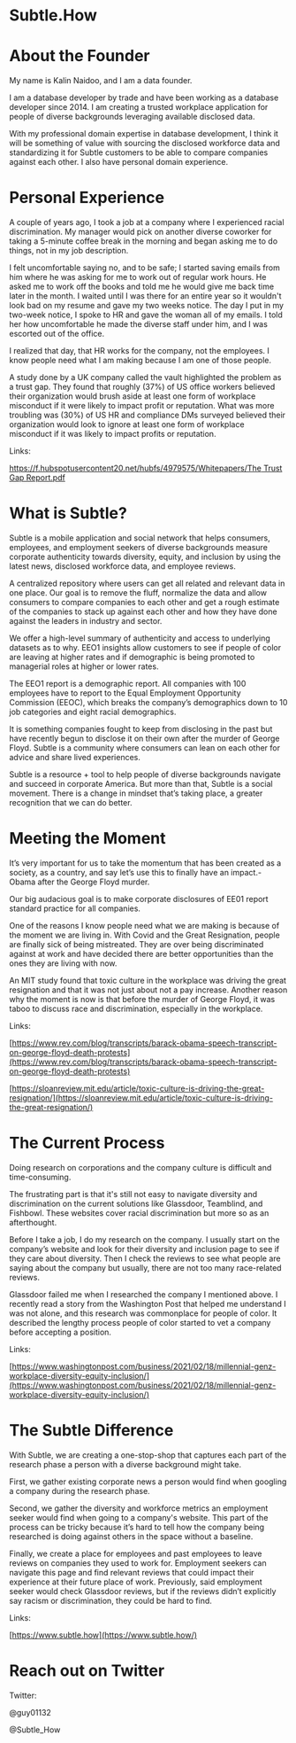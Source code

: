 # Subtle.How

# About the Founder

My name is Kalin Naidoo, and I am a data founder.

I am a database developer by trade and have been working as a database developer since 2014.
I am creating a trusted workplace application for people of diverse backgrounds leveraging available disclosed data.

With my professional domain expertise in database development, I think it will be something of value with sourcing the disclosed workforce data and standardizing it for Subtle customers to be able to compare companies against each other. I also have personal domain experience.

# Personal Experience

A couple of years ago, I took a job at a company where I experienced racial discrimination. My manager would pick on another diverse coworker for taking a 5-minute coffee break in the morning and began asking me to do things, not in my job description. 

I felt uncomfortable saying no, and to be safe; I started saving emails from him where he was asking for me to work out of regular work hours. He asked me to work off the books and told me he would give me back time later in the month. I waited until I was there for an entire year so it wouldn't look bad on my resume and gave my two weeks notice. The day I put in my two-week notice, I spoke to HR and gave the woman all of my emails. I told her how uncomfortable he made the diverse staff under him, and I was escorted out of the office.

I realized that day, that HR works for the company, not the employees. I know people need what I am making because I am one of those people.

A study done by a UK company called the vault highlighted the problem as a trust gap. They found that roughly (37%) of US office workers believed their organization would brush aside at least one form of workplace misconduct if it were likely to impact profit or reputation. What was more troubling was (30%) of US HR and compliance DMs surveyed believed their organization would look to ignore at least one form of workplace misconduct if it was likely to impact profits or reputation.

Links:

[https://f.hubspotusercontent20.net/hubfs/4979575/Whitepapers/The Trust Gap Report.pdf](https://f.hubspotusercontent20.net/hubfs/4979575/Whitepapers/The%20Trust%20Gap%20Report.pdf)

# What is Subtle?

Subtle is a mobile application and social network that helps consumers, employees, and employment seekers of diverse backgrounds measure corporate authenticity towards diversity, equity, and inclusion by using the latest news, disclosed workforce data, and employee reviews.

A centralized repository where users can get all related and relevant data in one place. Our goal is to remove the fluff, normalize the data and allow consumers to compare companies to each other and get a rough estimate of the companies to stack up against each other and how they have done against the leaders in industry and sector.

We offer a high-level summary of authenticity and access to underlying datasets as to why. EEO1 insights allow customers to see if people of color are leaving at higher rates and if demographic is being promoted to managerial roles at higher or lower rates.

The EEO1 report is a demographic report. All companies with 100 employees have to report to the Equal Employment Opportunity Commission (EEOC), which breaks the company’s demographics down to 10 job categories and eight racial demographics.

It is something companies fought to keep from disclosing in the past but have recently begun to disclose it on their own after the murder of George Floyd. Subtle is a community where consumers can lean on each other for advice and share lived experiences.

Subtle is a resource + tool to help people of diverse backgrounds navigate and succeed in corporate America. But more than that, Subtle is a social movement. There is a change in mindset that’s taking place, a greater recognition that we can do better.

# Meeting the Moment

It’s very important for us to take the momentum that has been created as a society, as a country, and say let’s use this to finally have an impact.- Obama after the George Floyd murder.

Our big audacious goal is to make corporate disclosures of EE01 report standard practice for all companies.

One of the reasons I know people need what we are making is because of the moment we are living in. With Covid and the Great Resignation, people are finally sick of being mistreated. They are over being discriminated against at work and have decided there are better opportunities than the ones they are living with now.

An MIT study found that toxic culture in the workplace was driving the great resignation and that it was not just about not a pay increase. Another reason why the moment is now is that before the murder of George Floyd, it was taboo to discuss race and discrimination, especially in the workplace.

 

Links:

[https://www.rev.com/blog/transcripts/barack-obama-speech-transcript-on-george-floyd-death-protests](https://www.rev.com/blog/transcripts/barack-obama-speech-transcript-on-george-floyd-death-protests)

[https://sloanreview.mit.edu/article/toxic-culture-is-driving-the-great-resignation/](https://sloanreview.mit.edu/article/toxic-culture-is-driving-the-great-resignation/)

# The Current Process

Doing research on corporations and the company culture is difficult and time-consuming.

The frustrating part is that it's still not easy to navigate diversity and discrimination on the current solutions like Glassdoor, Teamblind, and Fishbowl. These websites cover racial discrimination but more so as an afterthought.

Before I take a job, I do my research on the company. I usually start on the company’s website and look for their diversity and inclusion page to see if they care about diversity. Then I check the reviews to see what people are saying about the company but usually, there are not too many race-related reviews.

Glassdoor failed me when I researched the company I mentioned above. I recently read a story from the Washington Post that helped me understand I was not alone, and this research was commonplace for people of color. It described the lengthy process people of color started to vet a company before accepting a position.

Links:

[https://www.washingtonpost.com/business/2021/02/18/millennial-genz-workplace-diversity-equity-inclusion/](https://www.washingtonpost.com/business/2021/02/18/millennial-genz-workplace-diversity-equity-inclusion/)

# The Subtle Difference

With Subtle, we are creating a one-stop-shop that captures each part of the research phase a person with a diverse background might take.

First, we gather existing corporate news a person would find when googling a company during the research phase.

Second, we gather the diversity and workforce metrics an employment seeker would find when going to a company's website.
This part of the process can be tricky because it’s hard to tell how the company being researched is doing against others in the space without a baseline.

Finally, we create a place for employees and past employees to leave reviews on companies they used to work for. Employment seekers can navigate this page and find relevant reviews that could impact their experience at their future place of work. Previously, said employment seeker would check Glassdoor reviews, but if the reviews didn’t explicitly say racism or discrimination, they could be hard to find.

Links:

[https://www.subtle.how](https://www.subtle.how/)

# Reach out on Twitter

Twitter:

@guy01132

@Subtle_How